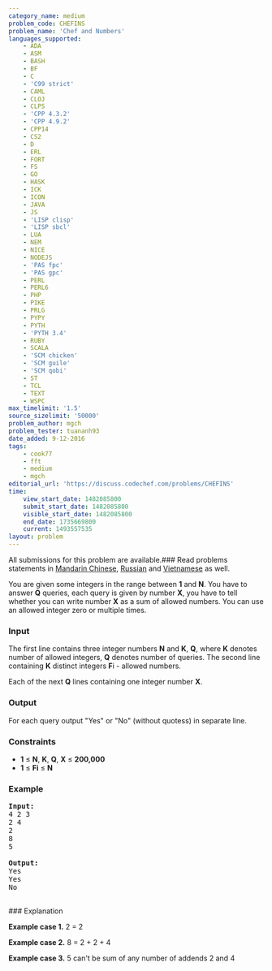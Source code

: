 ```yaml
---
category_name: medium
problem_code: CHEFINS
problem_name: 'Chef and Numbers'
languages_supported:
    - ADA
    - ASM
    - BASH
    - BF
    - C
    - 'C99 strict'
    - CAML
    - CLOJ
    - CLPS
    - 'CPP 4.3.2'
    - 'CPP 4.9.2'
    - CPP14
    - CS2
    - D
    - ERL
    - FORT
    - FS
    - GO
    - HASK
    - ICK
    - ICON
    - JAVA
    - JS
    - 'LISP clisp'
    - 'LISP sbcl'
    - LUA
    - NEM
    - NICE
    - NODEJS
    - 'PAS fpc'
    - 'PAS gpc'
    - PERL
    - PERL6
    - PHP
    - PIKE
    - PRLG
    - PYPY
    - PYTH
    - 'PYTH 3.4'
    - RUBY
    - SCALA
    - 'SCM chicken'
    - 'SCM guile'
    - 'SCM qobi'
    - ST
    - TCL
    - TEXT
    - WSPC
max_timelimit: '1.5'
source_sizelimit: '50000'
problem_author: mgch
problem_tester: tuananh93
date_added: 9-12-2016
tags:
    - cook77
    - fft
    - medium
    - mgch
editorial_url: 'https://discuss.codechef.com/problems/CHEFINS'
time:
    view_start_date: 1482085800
    submit_start_date: 1482085800
    visible_start_date: 1482085800
    end_date: 1735669800
    current: 1493557535
layout: problem
---
```

All submissions for this problem are available.###  Read problems statements in [Mandarin Chinese](http://www.codechef.com/download/translated/COOK77/mandarin/CHEFINS.pdf), [Russian](http://www.codechef.com/download/translated/COOK77/russian/CHEFINS.pdf) and [Vietnamese](http://www.codechef.com/download/translated/COOK77/vietnamese/CHEFINS.pdf) as well.

You are given some integers in the range between **1** and **N**. You have to answer **Q** queries, each query is given by number **X**, you have to tell whether you can write number **X** as a sum of allowed numbers. You can use an allowed integer zero or multiple times.

### Input

The first line contains three integer numbers **N** and **K**, **Q**, where **K** denotes number of allowed integers, **Q** denotes number of queries. The second line containing **K** distinct integers **F**i - allowed numbers.

Each of the next **Q** lines containing one integer number **X**.

### Output

For each query output "Yes" or "No" (without quotess) in separate line.

### Constraints

- **1** ≤ **N**, **K**, **Q**, **X** ≤ **200,000**
- **1** ≤ **Fi** ≤ **N**

### Example

<pre><b>Input:</b>
4 2 3
2 4
2
8
5

<b>Output:</b>
Yes
Yes
No

</pre>### Explanation
**Example case 1.** 2 = 2

**Example case 2.** 8 = 2 + 2 + 4

**Example case 3.** 5 can't be sum of any number of addends 2 and 4
